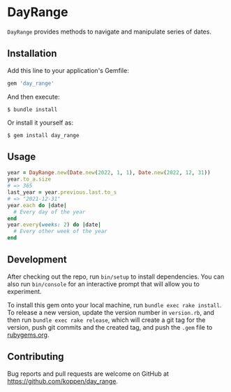# DayRange

`DayRange` provides methods to navigate and manipulate series of dates.

## Installation

Add this line to your application's Gemfile:

```ruby
gem 'day_range'
```

And then execute:

    $ bundle install

Or install it yourself as:

    $ gem install day_range

## Usage

```ruby
year = DayRange.new(Date.new(2022, 1, 1), Date.new(2022, 12, 31))
year.to_a.size
# => 365
last_year = year.previous.last.to_s
# => "2021-12-31"
year.each do |date|
  # Every day of the year
end
year.every(weeks: 2) do |date|
  # Every other week of the year
end
```

## Development

After checking out the repo, run `bin/setup` to install dependencies. You can also run `bin/console` for an interactive prompt that will allow you to experiment.

To install this gem onto your local machine, run `bundle exec rake install`. To release a new version, update the version number in `version.rb`, and then run `bundle exec rake release`, which will create a git tag for the version, push git commits and the created tag, and push the `.gem` file to [rubygems.org](https://rubygems.org).

## Contributing

Bug reports and pull requests are welcome on GitHub at https://github.com/koppen/day_range.
